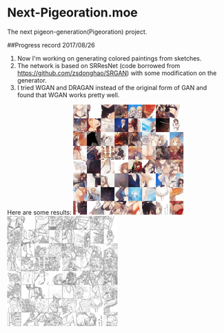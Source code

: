 # Next-Pigeoration.moe
The next pigeon-generation(Pigeoration) project.

##Progress record
2017/08/26
1. Now I'm working on generating colored paintings from sketches.
2. The network is based on SRResNet (code borrowed from https://github.com/zsdonghao/SRGAN) with some modification on the generator.
3. I tried WGAN and DRAGAN instead of the original form of GAN and found that WGAN works pretty well.

Here are some results:
<img src=https://github.com/diviswen/Next-Pigeoration.moe/blob/master/images/colored_128.png width="256" height="256">
<img src=https://github.com/diviswen/Next-Pigeoration.moe/blob/master/images/gray_128.png width="256" height="256">
